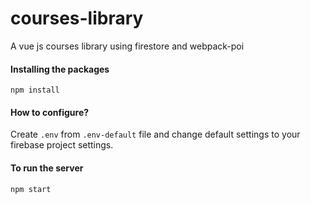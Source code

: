 # courses-library

A vue js courses library using firestore and webpack-poi

#### Installing the packages

```
npm install
```

#### How to configure?

Create `.env` from `.env-default` file and change default settings to your firebase project settings.

#### To run the server

```
npm start
```
